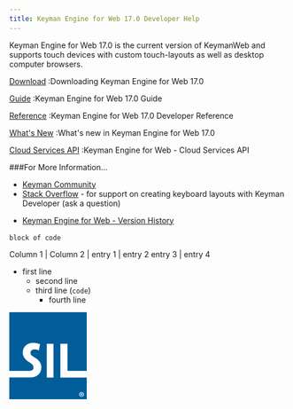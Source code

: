 ```yaml
---
title: Keyman Engine for Web 17.0 Developer Help
---
```


Keyman Engine for Web 17.0 is the current version of KeymanWeb and supports touch devices with custom touch-layouts as well as desktop computer browsers.

[Download](/developer/keymanweb/)
:Downloading Keyman Engine for Web 17.0

[Guide](./guide/)
:Keyman Engine for Web 17.0 Guide

[Reference](./reference/)
:Keyman Engine for Web 17.0 Developer Reference

[What's New](./whats-new.md)
:What's new in Keyman Engine for Web 17.0

[Cloud Services API](/developer/cloud/)
:Keyman Engine for Web - Cloud Services API

###For More Information...
* [Keyman Community](https://community.software.sil.org/c/keyman/19)
* [Stack Overflow](https://stackoverflow.com/questions/tagged/keyman) - for support on creating keyboard layouts with Keyman Developer (ask a question)
- [Keyman Engine for Web - Version History](/developer/engine/web/history)

```
block of code
```

Column 1 | Column 2
         |
entry 1  | entry 2
entry 3  | entry 4

- first line
    - second line
    - third line (`code`)
        - fourth line


![image](sil-logo-blue.png)



